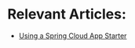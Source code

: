 # Relevant Articles:

- [Using a Spring Cloud App Starter](http://www.baeldung.com/spring-cloud-app-starter)
